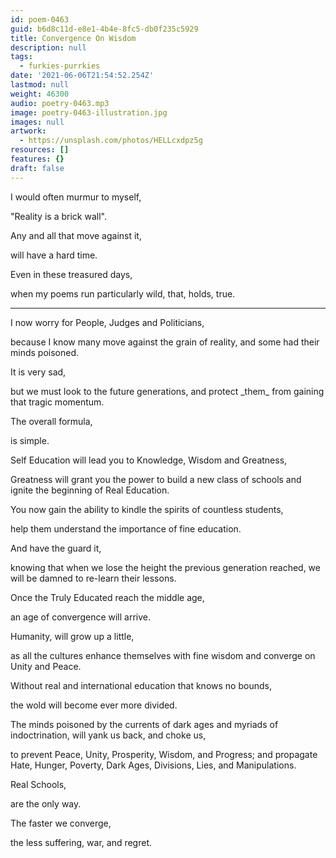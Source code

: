 ```yaml
---
id: poem-0463
guid: b6d8c11d-e8e1-4b4e-8fc5-db0f235c5929
title: Convergence On Wisdom
description: null
tags:
  - furkies-purrkies
date: '2021-06-06T21:54:52.254Z'
lastmod: null
weight: 46300
audio: poetry-0463.mp3
image: poetry-0463-illustration.jpg
images: null
artwork:
  - https://unsplash.com/photos/HELLcxdpz5g
resources: []
features: {}
draft: false
---
```


I would often murmur to myself,

"Reality is a brick wall".

Any and all that move against it,

will have a hard time.

Even in these treasured days,

when my poems run particularly wild, that, holds, true.

---

I now worry for People, Judges and Politicians,

because I know many move against the grain of reality, and some had their minds poisoned.

It is very sad,

but we must look to the future generations, and protect \_them\_ from gaining that tragic momentum.

The overall formula,

is simple.

Self Education will lead you to Knowledge, Wisdom and Greatness,

Greatness will grant you the power to build a new class of schools and ignite the beginning of Real Education.

You now gain the ability to kindle the spirits of countless students,

help them understand the importance of fine education.

And have the guard it,

knowing that when we lose the height the previous generation reached, we will be damned to re-learn their lessons.

Once the Truly Educated reach the middle age,

an age of convergence will arrive.

Humanity, will grow up a little,

as all the cultures enhance themselves with fine wisdom and converge on Unity and Peace.

Without real and international education that knows no bounds,

the wold will become ever more divided.

The minds poisoned by the currents of dark ages and myriads of indoctrination, will yank us back, and choke us,

to prevent Peace, Unity, Prosperity, Wisdom, and Progress; and propagate Hate, Hunger, Poverty, Dark Ages, Divisions, Lies, and Manipulations.

Real Schools,

are the only way.

The faster we converge,

the less suffering, war, and regret.
